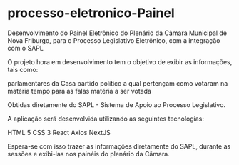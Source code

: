 # processo-eletronico-Painel
Desenvolvimento do Painel Eletrônico do Plenário da Câmara Municipal de Nova Friburgo, para o Processo Legislativo Eletrônico, com a integração com o SAPL

O projeto hora em desenvolvimento tem o objetivo de exibir as informações, tais como:

parlamentares da Casa
partido político a qual pertençam
como votaram na matéria
tempo para as falas
matéria a ser votada

Obtidas diretamente do SAPL - Sistema de Apoio ao Processo Legislativo.

A aplicação será desenvolvida utilizando as seguintes tecnologias:

HTML 5
CSS 3
React
Axios
NextJS

Espera-se com isso trazer as informações diretamente do SAPL, durante as sessões e exibi-las nos painéis do plenário da Câmara.
